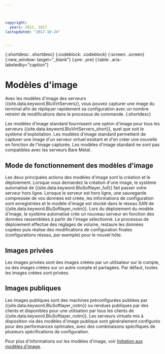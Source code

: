 ```yaml
---



copyright:
  years: 2015, 2017
lastupdated: "2017-10-24"


---
```


{:shortdesc: .shortdesc}
{:codeblock: .codeblock}
{:screen: .screen}
{:new_window: target="_blank"}
{:pre: .pre}
{:table: .aria-labeledby="caption"}

# Modèles d'image
Avec les modèles d'image des serveurs {{site.data.keyword.BluVirtServers}}, vous pouvez capturer une image du terminal afin de répliquer rapidement sa configuration avec un nombre retreint de modifications dans le processus de commande. 
{:shortdesc}

Les modèles d'image standard fournissent une option d'image pour tous les serveurs {{site.data.keyword.BluVirtServers_short}}, quel que soit le système d'exploitation. Les modèles d'image standard permettent de capturer une image d'un serveur virtuel existant et d'en créer une nouvelle en fonction de l'image capturée. Les modèles d'image standard ne sont pas compatibles avec les serveurs Bare Metal.

## Mode de fonctionnement des modèles d'image
Les deux principales actions des modèles d'image sont la création et le déploiement. Lorsque vous demandez la création d'une image, le système automatisé de {{site.data.keyword.BluSoftlayer_full}} fait passer votre serveur hors ligne. Lorsque le serveur est hors ligne, une sauvegarde compressée de vos données est créée, les informations de configuration sont enregistrées et le modèle d'image est stocké dans le réseau SAN de {{site.data.keyword.BluSoftlayer_notm}}. Lors du déploiement du modèle d'image, le système automatisé crée un nouveau serveur en fonction des données rassemblées à partir de l'image sélectionné. Le processus de déploiement effectue des réglages de volume, restaure les données copiées puis réalise des modifications de configuration finales (configurations réseau, par exemple) pour le nouvel hôte.

## Images privées

Les images privées sont des images créées par un utilisateur sur le compte, ou des images créées sur un autre compte et partagées. Par défaut, toutes les images créées sont privées. 

## Images publiques

Les images publiques sont des machines préconfigurées publiées par {{site.data.keyword.BluSoftlayer_notm}} ou rendues publiques par des clients et disponibles pour une utilisation par tous les clients de {{site.data.keyword.BluSoftlayer_notm}}. Les serveurs virtuels mis à disposition via des modèles d'image publique sont généralement configurés pour des performances optimales, avec des combinaisons spécifiques de plusieurs spécifications de configuration.

Pour plus d'informations sur les modèles d'image, voir [Initiation aux modèles d'image](/docs/infrastructure/image-templates/image_index.html).
